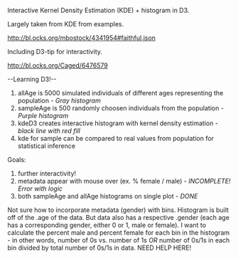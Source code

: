 Interactive Kernel Density Estimation (KDE) + histogram in D3. 

Largely taken from KDE from examples. 

http://bl.ocks.org/mbostock/4341954#faithful.json

Including D3-tip for interactivity. 

http://bl.ocks.org/Caged/6476579

--Learning D3!-- 

1. allAge is 5000 simulated individuals of different ages representing the population - *Gray histogram*
2. sampleAge is 500 randomly choosen individuals from the population  - *Purple histogram*
3. kdeD3 creates interactive histogram with kernel density estimation - *black line with red fill* 
4. kde for sample can be compared to real values from population for statistical inference 


Goals: 

1. further interactivity!
2. metadata appear with mouse over (ex. % female / male) - *INCOMPLETE! Error with logic*
3. both sampleAge and allAge histograms on single plot - *DONE* 

Not sure how to incorporate metadata (gender) with bins. Histogram is built off of the .age of the data. But data also has a respective .gender (each age has a corresponding gender, either 0 or 1, male or female). I want to calculate the percent male and percent female for each bin in the histogram - in other words, number of 0s vs. number of 1s *OR* number of 0s/1s in each bin divided by total number of 0s/1s in data. NEED HELP HERE! 
